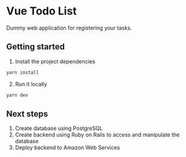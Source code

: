 # Vue Todo List
Dummy web application for registering your tasks.

## Getting started
1. Install the project dependencies
```bash
yarn install
```
2. Run it locally
```bash
yarn dev
```

## Next steps
1. Create database using PostgreSQL
2. Create backend using Ruby on Rails to access and manipulate the database
3. Deploy backend to Amazon Web Services
